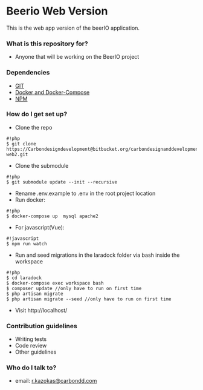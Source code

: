 # Beerio Web Version #

This is the web app version of the beerIO application.

### What is this repository for? ###

* Anyone that will be working on the BeerIO project

### Dependencies ###
- [GIT](https://git-scm.com/download/)
- [Docker and Docker-Compose](https://docs.docker.com/engine/installation/)
- [NPM](https://docs.docker.com/engine/installation/)

### How do I get set up? ###

- Clone the repo

```
#!php
$ git clone https://Carbondesigndevelopment@bitbucket.org/carbondesignanddevelopment/beerio-web2.git
```
- Clone the submodule

```
#!php
$ git submodule update --init --recursive
```
- Rename .env.example to .env in the root project location
- Run docker: 

```
#!php
$ docker-compose up  mysql apache2
```

- For javascript(Vue): 

```
#!javascript
$ npm run watch
```

- Run and seed migrations in the laradock folder via bash inside the workspace


```
#!php
$ cd laradock
$ docker-compose exec workspace bash
$ composer update //only have to run on first time
$ php artisan migrate
$ php artisan migrate --seed //only have to run on first time
```


- Visit http://localhost/

### Contribution guidelines ###

* Writing tests
* Code review
* Other guidelines

### Who do I talk to? ###

* email: r.kazokas@carbondd.com